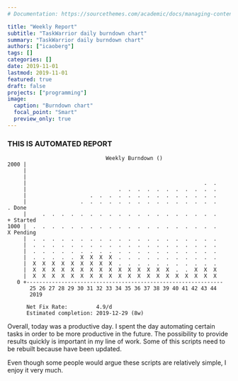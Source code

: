 ```yaml
---
# Documentation: https://sourcethemes.com/academic/docs/managing-content/

title: "Weekly Report"
subtitle: "TaskWarrior daily burndown chart"
summary: "TaskWarrior daily burndown chart"
authors: ["icaoberg"]
tags: []
categories: []
date: 2019-11-01
lastmod: 2019-11-01
featured: true
draft: false
projects: ["programming"]
image:
  caption: "Burndown chart"
  focal_point: "Smart"
  preview_only: true
---
```


### THIS IS AUTOMATED REPORT

```
                               Weekly Burndown ()
2000 |
     |
     |
     |                                                        .  .
     |                             .  .  .  .  .  .  .  .  .  .  .
     |                    .  .  .  .  .  .  .  .  .  .  .  .  .  .
     |                 .  .  .  .  .  .  .  .  .  .  .  .  .  .  .     . Done
     |     .  .  .  .  .  .  .  .  .  .  .  .  .  .  .  .  .  .  .     + Started
1000 |  .  .  .  .  .  .  .  .  .  .  .  .  .  .  .  .  .  .  .  .     X Pending
     |  .  .  .  .  .  .  .  .  .  .  .  .  .  .  .  .  .  .  .  .
     |  .  .  .  .  .  .  .  .  .  .  .  .  .  .  .  .  .  .  .  .
     |  .  .  .  .  .  .  .  .  .  .  .  .  .  .  .  .  .  .  .  .
     |  .  .  .  .  .  X  X  X  X  .  .  .  .  .  .  .  .  .  .  .
     |  X  X  X  X  X  X  X  X  X  .  .  .  .  .  .  .  .  .  .  .
     |  X  X  X  X  X  X  X  X  X  X  X  X  X  X  X  .  .  X  X  X
     |  X  X  X  X  X  X  X  X  X  X  X  X  X  X  X  X  X  X  X  X
   0 +--------------------------------------------------------------
       25 26 27 28 29 30 31 32 33 34 35 36 37 38 39 40 41 42 43 44
       2019

      Net Fix Rate:         4.9/d
      Estimated completion: 2019-12-29 (8w)
```

Overall, today was a productive day. I spent the day automating certain tasks in order to be more productive in the future. The possibility to provide results quickly is important in my line of work. Some of this scripts need to be rebuilt because have been updated.

Even though some people would argue these scripts are relatively simple, I enjoy it very much.
